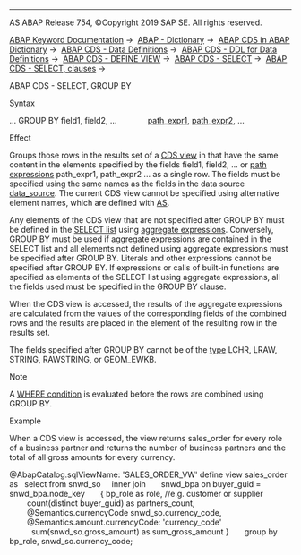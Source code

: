   

* * *

AS ABAP Release 754, ©Copyright 2019 SAP SE. All rights reserved.

[ABAP Keyword Documentation](javascript:call_link\('abenabap.htm'\)) →  [ABAP - Dictionary](javascript:call_link\('abenabap_dictionary.htm'\)) →  [ABAP CDS in ABAP Dictionary](javascript:call_link\('abencds.htm'\)) →  [ABAP CDS - Data Definitions](javascript:call_link\('abenddic_cds_entities.htm'\)) →  [ABAP CDS - DDL for Data Definitions](javascript:call_link\('abencds_f1_ddl_syntax.htm'\)) →  [ABAP CDS - DEFINE VIEW](javascript:call_link\('abencds_f1_define_view.htm'\)) →  [ABAP CDS - SELECT](javascript:call_link\('abencds_f1_select_statement.htm'\)) →  [ABAP CDS - SELECT, clauses](javascript:call_link\('abencds_select_clauses.htm'\)) → 

ABAP CDS - SELECT, GROUP BY

Syntax

... GROUP BY field1, field2, ...
             [path\_expr1](javascript:call_link\('abencds_f1_case_expression.htm'\)), [path\_expr2](javascript:call_link\('abencds_f1_case_expression.htm'\)), ...

Effect

Groups those rows in the results set of a [CDS view](javascript:call_link\('abencds_view_glosry.htm'\) "Glossary Entry") in that have the same content in the elements specified by the fields field1, field2, ... or [path expressions](javascript:call_link\('abencds_f1_case_expression.htm'\)) path\_expr1, path\_expr2 ... as a single row. The fields must be specified using the same names as the fields in the data source [data\_source](javascript:call_link\('abencds_f1_data_source.htm'\)). The current CDS view cannot be specified using alternative element names, which are defined with [AS](javascript:call_link\('abencds_f1_select_list_entry.htm'\)).

Any elements of the CDS view that are not specified after GROUP BY must be defined in the [SELECT list](javascript:call_link\('abencds_f1_select_list.htm'\)) using [aggregate expressions](javascript:call_link\('abencds_f1_aggregate_functions.htm'\)). Conversely, GROUP BY must be used if aggregate expressions are contained in the SELECT list and all elements not defined using aggregate expressions must be specified after GROUP BY. Literals and other expressions cannot be specified after GROUP BY. If expressions or calls of built-in functions are specified as elements of the SELECT list using aggregate expressions, all the fields used must be specified in the GROUP BY clause.

When the CDS view is accessed, the results of the aggregate expressions are calculated from the values of the corresponding fields of the combined rows and the results are placed in the element of the resulting row in the results set.

The fields specified after GROUP BY cannot be of the [type](javascript:call_link\('abenddic_builtin_types.htm'\)) LCHR, LRAW, STRING, RAWSTRING, or GEOM\_EWKB.

Note

A [WHERE condition](javascript:call_link\('abencds_f1_where_clause.htm'\)) is evaluated before the rows are combined using GROUP BY.

Example

When a CDS view is accessed, the view returns sales\_order for every role of a business partner and returns the number of business partners and the total of all gross amounts for every currency.

@AbapCatalog.sqlViewName: 'SALES\_ORDER\_VW'
define view sales\_order as
  select from snwd\_so
    inner join
      snwd\_bpa on buyer\_guid = snwd\_bpa.node\_key
      { bp\_role as role, //e.g. customer or supplier
        count(distinct buyer\_guid) as partners\_count,
        @Semantics.currencyCode snwd\_so.currency\_code,
        @Semantics.amount.currencyCode: 'currency\_code'
          sum(snwd\_so.gross\_amount) as sum\_gross\_amount }
      group by bp\_role, snwd\_so.currency\_code;